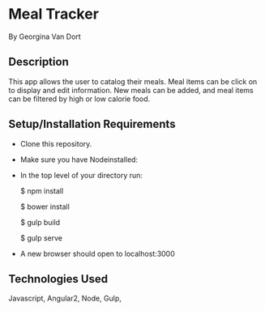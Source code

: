 # Meal Tracker

By Georgina Van Dort

## Description

This app allows the user to catalog their meals. Meal items can be click on to display and edit information. New meals can be added, and meal items can be filtered by high or low calorie food.

## Setup/Installation Requirements

* Clone this repository.
* Make sure you have Nodeinstalled:

* In the top level of your directory run:

    $ npm install

    $ bower install

    $ gulp build

    $ gulp serve

* A new browser should open to localhost:3000

## Technologies Used

Javascript, Angular2, Node, Gulp,
